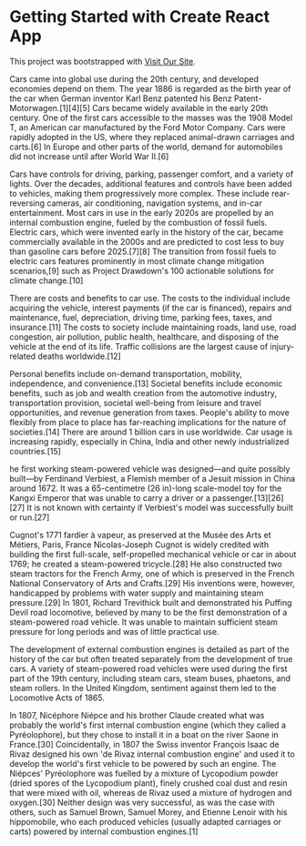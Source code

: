 # Getting Started with Create React App

This project was bootstrapped with [Visit Our Site](https://car-rental-20c9b.web.app/).

Cars came into global use during the 20th century, and developed economies depend on them. The year 1886 is regarded as the birth year of the car when German inventor Karl Benz patented his Benz Patent-Motorwagen.[1][4][5] Cars became widely available in the early 20th century. One of the first cars accessible to the masses was the 1908 Model T, an American car manufactured by the Ford Motor Company. Cars were rapidly adopted in the US, where they replaced animal-drawn carriages and carts.[6] In Europe and other parts of the world, demand for automobiles did not increase until after World War II.[6]

Cars have controls for driving, parking, passenger comfort, and a variety of lights. Over the decades, additional features and controls have been added to vehicles, making them progressively more complex. These include rear-reversing cameras, air conditioning, navigation systems, and in-car entertainment. Most cars in use in the early 2020s are propelled by an internal combustion engine, fueled by the combustion of fossil fuels. Electric cars, which were invented early in the history of the car, became commercially available in the 2000s and are predicted to cost less to buy than gasoline cars before 2025.[7][8] The transition from fossil fuels to electric cars features prominently in most climate change mitigation scenarios,[9] such as Project Drawdown's 100 actionable solutions for climate change.[10]

There are costs and benefits to car use. The costs to the individual include acquiring the vehicle, interest payments (if the car is financed), repairs and maintenance, fuel, depreciation, driving time, parking fees, taxes, and insurance.[11] The costs to society include maintaining roads, land use, road congestion, air pollution, public health, healthcare, and disposing of the vehicle at the end of its life. Traffic collisions are the largest cause of injury-related deaths worldwide.[12]

Personal benefits include on-demand transportation, mobility, independence, and convenience.[13] Societal benefits include economic benefits, such as job and wealth creation from the automotive industry, transportation provision, societal well-being from leisure and travel opportunities, and revenue generation from taxes. People's ability to move flexibly from place to place has far-reaching implications for the nature of societies.[14] There are around 1 billion cars in use worldwide. Car usage is increasing rapidly, especially in China, India and other newly industrialized countries.[15]

he first working steam-powered vehicle was designed—and quite possibly built—by Ferdinand Verbiest, a Flemish member of a Jesuit mission in China around 1672. It was a 65-centimetre (26 in)-long scale-model toy for the Kangxi Emperor that was unable to carry a driver or a passenger.[13][26][27] It is not known with certainty if Verbiest's model was successfully built or run.[27]


Cugnot's 1771 fardier à vapeur, as preserved at the Musée des Arts et Métiers, Paris, France
Nicolas-Joseph Cugnot is widely credited with building the first full-scale, self-propelled mechanical vehicle or car in about 1769; he created a steam-powered tricycle.[28] He also constructed two steam tractors for the French Army, one of which is preserved in the French National Conservatory of Arts and Crafts.[29] His inventions were, however, handicapped by problems with water supply and maintaining steam pressure.[29] In 1801, Richard Trevithick built and demonstrated his Puffing Devil road locomotive, believed by many to be the first demonstration of a steam-powered road vehicle. It was unable to maintain sufficient steam pressure for long periods and was of little practical use.

The development of external combustion engines is detailed as part of the history of the car but often treated separately from the development of true cars. A variety of steam-powered road vehicles were used during the first part of the 19th century, including steam cars, steam buses, phaetons, and steam rollers. In the United Kingdom, sentiment against them led to the Locomotive Acts of 1865.

In 1807, Nicéphore Niépce and his brother Claude created what was probably the world's first internal combustion engine (which they called a Pyréolophore), but they chose to install it in a boat on the river Saone in France.[30] Coincidentally, in 1807 the Swiss inventor François Isaac de Rivaz designed his own 'de Rivaz internal combustion engine' and used it to develop the world's first vehicle to be powered by such an engine. The Niépces' Pyréolophore was fuelled by a mixture of Lycopodium powder (dried spores of the Lycopodium plant), finely crushed coal dust and resin that were mixed with oil, whereas de Rivaz used a mixture of hydrogen and oxygen.[30] Neither design was very successful, as was the case with others, such as Samuel Brown, Samuel Morey, and Etienne Lenoir with his hippomobile, who each produced vehicles (usually adapted carriages or carts) powered by internal combustion engines.[1]
